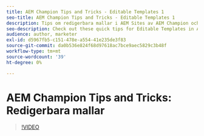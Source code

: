 ```yaml
---
title: AEM Champion Tips and Tricks - Editable Templates 1
seo-title: AEM Champion Tips and Tricks - Editable Templates 1
description: Tips om redigerbara mallar i AEM Sites av AEM Champion och expert Greg Dimeris. Prova dem i din instans idag.
seo-description: Check out these quick tips for Editable Templates in AEM Sites by AEM Champion and expert, Greg Dimeris. Try them out in your instance today.
audience: author, marketer
exl-id: d5967fb5-c151-478e-a554-41e235de3f83
source-git-commit: da0b536e824f68d97618ac7bce9aec5829c3b48f
workflow-type: tm+mt
source-wordcount: '39'
ht-degree: 0%

---
```


# AEM Champion Tips and Tricks: Redigerbara mallar

>[!VIDEO](https://video.tv.adobe.com/v/3409424?quality=12&learn=on)
